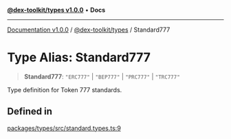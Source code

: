 [**@dex-toolkit/types v1.0.0**](../README.md) • **Docs**

***

[Documentation v1.0.0](../../../packages.md) / [@dex-toolkit/types](../README.md) / Standard777

# Type Alias: Standard777

> **Standard777**: `"ERC777"` \| `"BEP777"` \| `"PRC777"` \| `"TRC777"`

Type definition for Token 777 standards.

## Defined in

[packages/types/src/standard.types.ts:9](https://github.com/niZmosis/dex-toolkit/blob/3d8b41b44787b30fbea5de3ab4737662ffb61bc8/packages/types/src/standard.types.ts#L9)
